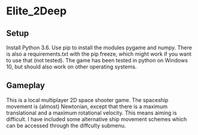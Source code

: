 # Elite_2Deep

## Setup
Install Python 3.6.
Use pip to install the modules pygame and numpy.
There is also a requirements.txt with the pip freeze, which might work if you want to use that (not tested).
The game has been tested in python on Windows 10, but should also work on other operating systems.

## Gameplay
This is a local multiplayer 2D space shooter game.
The spaceship movement is (almost) Newtonian, except that there is a maximum translational and a maximum rotational velocity.
This means aiming is difficult. I have included some alternative ship movement schemes which can be accessed through the diffculty submenu.
